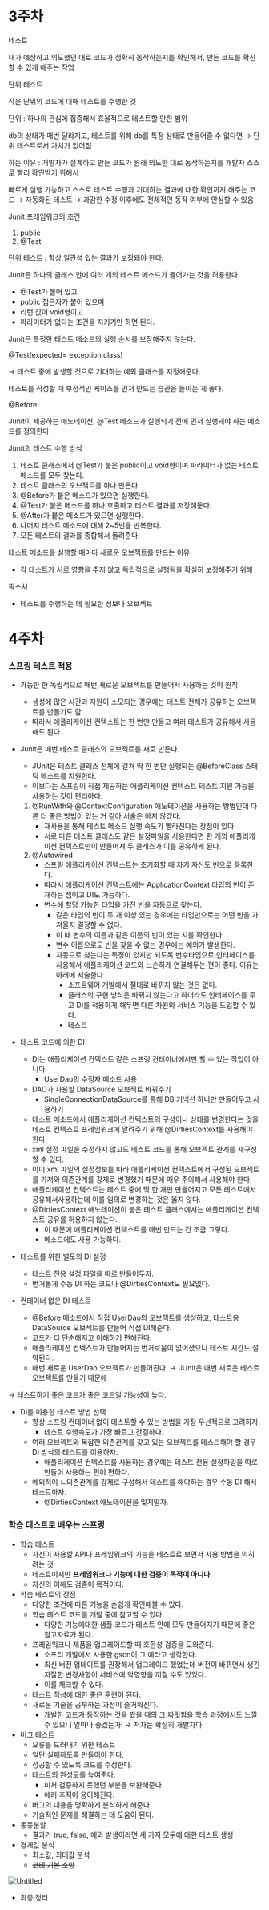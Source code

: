 # 3주차

테스트

내가 예상하고 의도했던 대로 코드가 정확히 동작하는지를 확인해서, 만든 코드를 확신할 수 있게 해주는 작업

단위 테스트

작은 단위의 코드에 대해 테스트를 수행한 것

단위 : 하나의 관심에 집중해서 효율적으로 테스트할 만한 범위

db의 상태가 매번 달라지고, 테스트를 위해 db를 특정 상태로 만들어줄 수 없다면 → 단위 테스트로서 가치가 없어짐

하는 이유 : 개발자가 설계하고 만든 코드가 원래 의도한 대로 동작하는지를 개발자 스스로 빨리 확인받기 위해서

빠르게 실행 가능하고 스스로 테스트 수행과 기대하는 결과에 대한 확인까지 해주는 코드 → 자동화된 테스트 → 과감한 수정 이후에도 전체적인 동작 여부에 안심할 수 있음

Junit 프레임워크의 조건

1. public
2. @Test

단위 테스트 : 항상 일관성 있는 결과가 보장돼야 한다.

Junit은 하나의 클래스 안에 여러 개의 테스트 메소드가 들어가는 것을 허용한다.

- @Test가 붙어 있고
- public 접근자가 붙어 있으며
- 리턴 값이 void형이고
- 파라미터가 없다는 조건을 지키기만 하면 된다.

Junit은 특정한 테스트 메소드의 실행 순서를 보장해주지 않는다.

@Test(expected= exception.class)

→ 테스트 중에 발생할 것으로 기대하는 예외 클래스를 지정해준다.

테스트를 작성할 때 부정적인 케이스를 먼저 만드는 습관을 들이는 게 좋다.

@Before

Junit이 제공하는 애노테이션, @Test 메소드가 실행되기 전에 먼저 실행돼야 하는 메소드를 정의한다.

Junit의 테스트 수행 방식

1. 테스트 클래스에서 @Test가 붙은 public이고 void형이며 파라미터가 없는 테스트 메소드를 모두 찾는다.
2. 테스트 클래스의 오브젝트를 하나 만든다.
3. @Before가 붙은 메소드가 있으면 실행한다.
4. @Test가 붙은 메소드를 하나 호출하고 테스트 결과를 저장해둔다.
5. @After가 붙은 메소드가 있으면 실행한다.
6. 나머지 테스트 메소드에 대해 2~5번을 반복한다.
7. 모든 테스트의 결과를 종합해서 돌려준다.

테스트 메소드를 실행할 때마다 새로운 오브젝트를 만드는 이유

- 각 테스트가 서로 영향을 주지 않고 독립적으로 실행됨을 확실히 보장해주기 위해

픽스처

- 테스트를 수행하는 데 필요한 정보나 오브젝트

# 4주차

### 스프링 테스트 적용

- 가능한 한 독립적으로 매번 새로운 오브젝트를 만들어서 사용하는 것이 원칙
    - 생성에 많은 시간과 자원이 소모되는 경우에는 테스트 전체가 공유하는 오브젝트를 만들기도 함.
    - 따라서 애플리케이션 컨텍스트는 한 번만 만들고 여러 테스트가 공유해서 사용해도 된다.
- Junit은 매번 테스트 클래스의 오브젝트를 새로 만든다.
    - JUnit은 테스트 클래스 전체에 걸쳐 딱 한 번만 실행되는 @BeforeClass 스태틱 메소드를 지원한다.
    - 이보다는 스프링이 직접 제공하는 애플리케이션 컨텍스트 테스트 지원 가능을 사용하는 것이 편리하다.
    1. @RunWith와 @ContextConfiguration 애노테이션을 사용하는 방법인데 다른 더 좋은 방법이 있는 거 같아 서술은 하지 않겠다.
        - 재사용을 통해 테스트 메소드 실행 속도가 빨라진다는 장점이 있다.
        - 서로 다른 테스트 클래스도 같은 설정파일을 사용한다면 한 개의 애플리케이션 컨텍스트만이 만들어져 두 클래스가 이를 공유하게 된다.
    2. @Autowired
        - 스프링 애플리케이션 컨텍스트는 초기화할 때 자기 자신도 빈으로 등록한다.
        - 따라서 애플리케이션 컨텍스트에는 ApplicationContext 타입의 빈이 존재하는 셈이고 DI도 가능하다.
        - 변수에 할당 가능한 타입을 가진 빈을 자동으로 찾는다.
            - 같은 타입의 빈이 두 개 이상 있는 경우에는 타입만으로는 어떤 빈을 가져올지 결정할 수 없다.
            - 이 때 변수의 이름과 같은 이름의 빈이 있는 지를 확인한다.
            - 변수 이름으로도 빈을 찾을 수 없는 경우에는 예외가 발생한다.
            - 자동으로 찾는다는 특징이 있지만 되도록 변수타입으로 인터페이스를 사용해서 애플리케이션 코드와 느슨하게 연결해두는 편이 좋다. 이유는 아래에 서술한다.
                - 소프트웨어 개발에서 절대로 바뀌지 않는 것은 없다.
                - 클래스의 구현 방식은 바뀌지 않는다고 하더라도 인터페이스를 두고 DI를 적용하게 해두면 다른 차원의 서비스 기능을 도입할 수 있다.
                - 테스트
                
- 테스트 코드에 의한 DI
    - DI는 애플리케이션 컨텍스트 같은 스프링 컨테이너에서만 할 수 있는 작업이 아니다.
        - UserDao의 수정자 메소드 사용
    - DAO가 사용할 DataSource 오브젝트 바꿔주기
        - SingleConnectionDataSource를 통해 DB 커넥션 하나만 만들어두고 사용하기
    - 테스트 메소드에서 애플리케이션 컨텍스트의 구성이나 상태를 변경한다는 것을 테스트 컨텍스트 프레임워크에 알려주기 위해 @DirtiesContext를 사용해야 한다.
    - xml 설정 파일을 수정하지 않고도 테스트 코드를 통해 오브젝트 관계를 재구성할 수 있다.
    - 이미 xml 파일의 설정정보를 따라 애플리케이션 컨텍스트에서 구성된 오브젝트를 가져와 의존관계를 강제로 변경했기 때문에 매우 주의해서 사용해야 한다.
    - 애플리케이션 컨텍스트는 테스트 중에 딱 한 개만 만들어지고 모든 테스트에서 공유해서사용하는데 이를 임의로 변경하는 것은 옳지 않다.
    - @DirtiesContext 애노테이션이 붙은 테스트 클래스에서는 애플리케이션 컨텍스트 공유를 허용하지 않는다.
        - 이 때문에 애플리케이션 컨텍스트를 매번 만드는 건 조금 그렇다.
        - 메소드에도 사용 가능하다.
        
- 테스트를 위한 별도의 DI 설정
    - 테스트 전용 설정 파일을 따로 만들어두자.
    - 번거롭게 수동 DI 하는 코드나 @DirtiesContext도 필요없다.
    
- 컨테이너 없은 DI 테스트
    - @Before 메소드에서 직접 UserDao의 오브젝트를 생성하고, 테스트용 DataSource 오브젝트를 만들어 직접 DI해준다.
    - 코드가 더 단순해지고 이해하기 편해진다.
    - 애플리케이션 컨텍스트가 만들어지는 번거로움이 없어졌으니 테스트 시간도 절약된다.
    - 매번 새로운 UserDao 오브젝트가 만들어진다. → JUnit은 매번 새로운 테스트 오브젝트를 만들기 때문에

→ 테스트하기 좋은 코드가 좋은 코드일 가능성이 높다.

- DI를 이용한 테스트 방법 선택
    - 항상 스프링 컨테이너 없이 테스트할 수 있는 방법을 가장 우선적으로 고려하자.
        - 테스트 수행속도가 가장 빠르고 간결하다.
    - 여러 오브젝트와 복잡한 의존관계를 갖고 있는 오브젝트를 테스트해야 할 경우 DI 방식의 테스트를 이용하자.
        - 애플리케이션 컨텍스트를 사용하는 경우에는 테스트 전용 설정파일을 따로 만들어 사용하는 편이 편하다.
    - 예외적이 ㄴ의존관계를 강제로 구성해서 테스트를 해야하는 경우 수동 DI 해서 테스트하자.
        - @DirtiesContext 애노테이션을 잊지말자.

### 학습 테스트로 배우는 스프링

- 학습 테스트
    - 자신이 사용할 API나 프레임워크의 기능을 테스트로 보면서 사용 방법을 익히려는 것
    - 테스트이지만 **프레임워크나 기능에 대한 검증이 목적이 아니다**.
    - 자신의 이해도 검증이 목적이다.
- 학습 테스트의 장점
    - 다양한 조건에 따른 기능을 손쉽게 확인해볼 수 있다.
    - 학습 테스트 코드를 개발 중에 참고할 수 있다.
        - 다양한 기능에대한 샘플 코드가 테스트 안에 모두 만들어지기 때문에 좋은 참고자료가 된다.
    - 프레임워크나 제품을 업그레이드할 때 호환성 검증을 도와준다.
        - 소프티 개발에서 사용한 gson이 그 예라고 생각한다.
        - 최신 버전 업데이트를 권장해서 업그레이드 했었는데 버전이 바뀌면서 생긴 자잘한 변경사항이 서비스에 악영향을 끼칠 수도 있었다.
        - 이를 체크할 수 있다.
    - 테스트 작성에 대한 좋은 훈련이 된다.
    - 새로운 기술을 공부하는 과정이 즐거워진다.
        - 개발한 코드가 동작하는 것을 봤을 때의 그 짜릿함을 학습 과정에서도 느낄 수 있으니 얼마나 좋겠는가! → 저자는 확실히 개발자다.
- 버그 테스트
    - 오류를 드러내기 위한 테스트
    - 일단 실패하도록 만들어야 한다.
    - 성공할 수 있도록 코드를 수정한다.
    - 테스트의 완성도를 높여준다.
        - 미처 검증하지 못했던 부분을 보완해준다.
        - 에러 추적이 용이해진다.
    - 버그의 내용을 명확하게 분석하게 해준다.
    - 기술적인 문제를 해결하는 데 도움이 된다.
- 동등분할
    - 결과가 true, false, 예외 발생이라면 세 가지 모두에 대한 테스트 생성
- 경계값 분석
    - 최소값, 최대값 분석
    - ~~코테 기본 소양~~
    

![Untitled](https://prod-files-secure.s3.us-west-2.amazonaws.com/7f8945cc-fa99-4fa3-a059-5821bb5f91c9/9b384140-5066-4b78-915d-6edc4da0cdb7/Untitled.png)

- 최종 정리